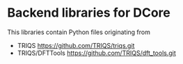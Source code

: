 # Backend libraries for DCore


This libraries contain Python files originating from
* TRIQS https://github.com/TRIQS/triqs.git
* TRIQS/DFTTools https://github.com/TRIQS/dft_tools.git
